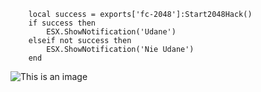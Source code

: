 ```
    local success = exports['fc-2048']:Start2048Hack()
    if success then
        ESX.ShowNotification('Udane')
    elseif not success then
        ESX.ShowNotification('Nie Udane')
    end
```

![This is an image](https://cdn.discordapp.com/attachments/1037797491413893140/1042115850880168006/image.png)
